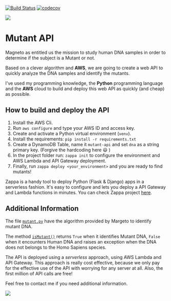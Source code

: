 [![Build Status](https://travis-ci.org/pedrini210/mutant-api.svg?branch=master)](https://travis-ci.org/pedrini210/mutant-api) 
[![codecov](https://codecov.io/gh/pedrini210/mutant-api/branch/master/graph/badge.svg)](https://codecov.io/gh/pedrini210/mutant-api)


<img src="https://vignette.wikia.nocookie.net/street-fighter-sprites/images/5/5a/Magneto-XMVSF-Icon.png/revision/latest?cb=20170720074811"/>

# Mutant API 

Magneto as entitled us the mission to study human DNA samples in order to determine if the subject is a Mutant or not.

Based on a clever algorithm and **AWS**, we are going to create a web API to quickly analyze the DNA samples and identify the mutants.

I've used my programming knowledge, the **Python** programming language and the **AWS** cloud to build and deploy this web API as quickly (and cheap) as possible.

## How to build and deploy the API
  1. Install the AWS Cli.
  2. Run `aws configure` and type your AWS ID and access key.
  3. Create and activate a Python virtual environment (`venv`).
  4. Install the requirements: `pip install -r requirements.txt`
  5. Create a DynamoDB Table, name it `mutant-api` and set `dna` as a string primary key. (Forgive the hardcoding here :smiley: )
  6. In the project folder run: `zappa init` to configure the environment and AWS Lambda and API Gateway deployment.
  7. Finally, run `zappa deploy <your_environment>` and you are ready to find mutants!

Zappa is a handy tool to deploy Python (Flask & Django) apps in a serverless fashion. It's easy to configure and lets you deploy a API Gateway and Lambda functions in minutes. You can check Zappa project [here](https://github.com/Miserlou/Zappa).

## Additional Information
The file [`mutant.py`](mutant.py) have the algorithm provided by Margeto to identify mutant DNA.

The method [`isMutant()`](mutant.py#L50) returns `True` when it identifies Mutant DNA, `False` when it encounters Human DNA and raises an exception when the DNA does not belongs to the Homo Sapiens species.

The API is deployed using a *serverless* approach, using AWS Lambda and API Gateway. This approach is really cost effective, because we only pay for the effective use of the API with worrying for any server at all. Also, the first million of API calls are free!

Feel free to contact me if you need additional information.

![](https://vignette.wikia.nocookie.net/street-fighter-sprites/images/5/5f/Magneto-XMVSF-Stance.gif/revision/latest?cb=20170720083633)